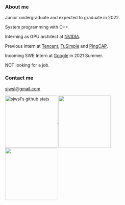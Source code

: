 ### About me

Junior undergraduate and expected to graduate in 2022.

System programming with C++.

Interning as GPU architect at [NVIDIA](https://github.com/NVIDIA).

Previous intern at [Tencent](https://github.com/Tencent), [TuSimple](https://github.com/TuSimple) and [PingCAP](https://github.com/PingCAP).

Incoming SWE Intern at [Google](https://github.com/Google) in 2021 Summer.

NOT looking for a job.

### Contact me

sjwsl@gmail.com

<a href="https://github.com/anuraghazra/github-readme-stats">
  <img align="center" height=170 src="https://github-readme-stats.vercel.app/api?username=sjwsl&show_icons=true&include_all_commits=true&theme=material-palenight" alt="sjwsl's github stats" />
</a>

<a href="https://github.com/anuraghazra/github-readme-stats">
  <img align="center" height=170 src="https://github-readme-stats.vercel.app/api/top-langs/?username=sjwsl&layout=compact&theme=material-palenight" />
</a>

<a href="https://github.com/anuraghazra/github-readme-stats">
  <img align="center" height=170 src="https://github-readme-stats.vercel.app/api/wakatime?username=sjwsl&theme=material-palenight" />
</a>
